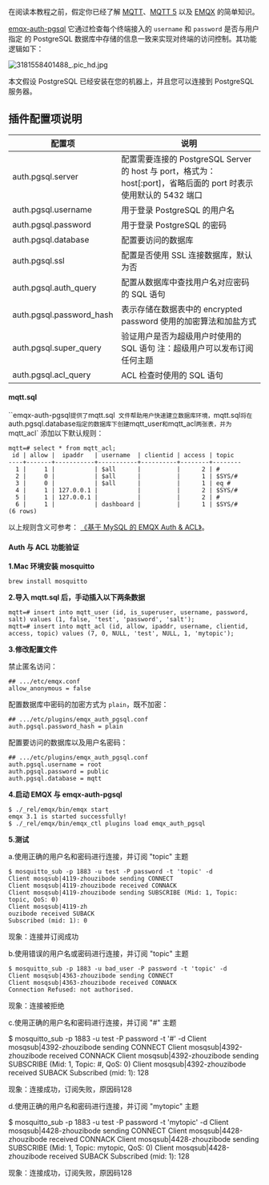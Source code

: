 在阅读本教程之前，假定你已经了解 [MQTT](https://docs.oasis-open.org/mqtt/mqtt/v3.1.1/os/mqtt-v3.1.1-os.html)、[MQTT 5](https://docs.oasis-open.org/mqtt/mqtt/v5.0/os/mqtt-v5.0-os.html) 以及 [EMQX](https://github.com/emqx/emqx) 的简单知识。

[emqx-auth-pgsql](https://github.com/emqx/emqx-auth-pgsql) 它通过检查每个终端接入的 `username` 和 `password` 是否与用户指定 的 PostgreSQL 数据库中存储的信息一致来实现对终端的访问控制。其功能逻辑如下：

![3181558401488_.pic_hd.jpg](https://static.emqx.net/images/28265963fd1af68ad9e4289b31cbccaf.jpg)

本文假设 PostgreSQL 已经安装在您的机器上，并且您可以连接到 PostgreSQL 服务器。

## 插件配置项说明



| 配置项                   | 说明                                                         |
| ------------------------ | ------------------------------------------------------------ |
| auth.pgsql.server        | 配置需要连接的 PostgreSQL Server 的 host 与 port，格式为：host[:port]，省略后面的 port 时表示使用默认的 5432 端口 |
| auth.pgsql.username      | 用于登录 PostgreSQL 的用户名                                 |
| auth.pgsql.password      | 用于登录 PostgreSQL 的密码                                   |
| auth.pgsql.database      | 配置要访问的数据库                                           |
| auth.pgsql.ssl           | 配置是否使用 SSL 连接数据库，默认为否                        |
| auth.pgsql.auth_query    | 配置从数据库中查找用户名对应密码的 SQL 语句                  |
| auth.pgsql.password_hash | 表示存储在数据表中的 encrypted password 使用的加密算法和加盐方式 |
| auth.pgsql.super_query   | 验证用户是否为超级用户时使用的 SQL 语句                                                   注：超级用户可以发布订阅任何主题 |
| auth.pgsql.acl_query     | ACL 检查时使用的 SQL 语句                                    |

#### mqtt.sql

``emqx-auth-pgsql` 提供了 `mqtt.sql` 文件帮助用户快速建立数据库环境，`mqtt.sql` 将在 `auth.pgsql.database` 指定的数据库下创建 `mqtt_user` 和 `mqtt_acl` 两张表，并为 `mqtt_acl` 添加以下默认规则：

```
mqtt=# select * from mqtt_acl;
 id | allow |  ipaddr   | username  | clientid | access | topic  
----+-------+-----------+-----------+----------+--------+--------
  1 |     1 |           | $all      |          |      2 | #
  2 |     0 |           | $all      |          |      1 | $SYS/#
  3 |     0 |           | $all      |          |      1 | eq #
  4 |     1 | 127.0.0.1 |           |          |      2 | $SYS/#
  5 |     1 | 127.0.0.1 |           |          |      2 | #
  6 |     1 |           | dashboard |          |      1 | $SYS/#
(6 rows)
```

以上规则含义可参考： [《基于 MySQL 的 EMQX Auth & ACL》]()。



#### Auth 与 ACL 功能验证

**1.Mac 环境安装 mosquitto**

```
brew install mosquitto
```



**2.导入 mqtt.sql 后，手动插入以下两条数据**

```
mqtt=# insert into mqtt_user (id, is_superuser, username, password, salt) values (1, false, 'test', 'password', 'salt');
mqtt=# insert into mqtt_acl (id, allow, ipaddr, username, clientid, access, topic) values (7, 0, NULL, 'test', NULL, 1, 'mytopic');
```



**3.修改配置文件**

禁止匿名访问：

```
## .../etc/emqx.conf
allow_anonymous = false
```

配置数据库中密码的加密方式为 `plain`，既不加密：

```
## .../etc/plugins/emqx_auth_pgsql.conf
auth.pgsql.password_hash = plain
```

配置要访问的数据库以及用户名密码：

```
## .../etc/plugins/emqx_auth_pgsql.conf
auth.pgsql.username = root
auth.pgsql.password = public
auth.pgsql.database = mqtt
```



**4.启动 EMQX 与 emqx-auth-pgsql**

```
$ ./_rel/emqx/bin/emqx start
emqx 3.1 is started successfully!
$ ./_rel/emqx/bin/emqx_ctl plugins load emqx_auth_pgsql
```



**5.测试**

a.使用正确的用户名和密码进行连接，并订阅 "topic" 主题

```
$ mosquitto_sub -p 1883 -u test -P password -t 'topic' -d
Client mosqsub|4119-zhouzibode sending CONNECT
Client mosqsub|4119-zhouzibode received CONNACK
Client mosqsub|4119-zhouzibode sending SUBSCRIBE (Mid: 1, Topic: topic, QoS: 0)
Client mosqsub|4119-zh
ouzibode received SUBACK
Subscribed (mid: 1): 0
```

现象：连接并订阅成功

b.使用错误的用户名或密码进行连接，并订阅 "topic" 主题

```
$ mosquitto_sub -p 1883 -u bad_user -P password -t 'topic' -d 
Client mosqsub|4363-zhouzibode sending CONNECT
Client mosqsub|4363-zhouzibode received CONNACK
Connection Refused: not authorised.
```

现象：连接被拒绝

c.使用正确的用户名和密码进行连接，并订阅 "#" 主题

$ mosquitto_sub -p 1883 -u test -P password -t '#' -d 
Client mosqsub|4392-zhouzibode sending CONNECT 
Client mosqsub|4392-zhouzibode received CONNACK 
Client mosqsub|4392-zhouzibode sending SUBSCRIBE (Mid: 1, Topic: #, QoS: 0) 
Client mosqsub|4392-zhouzibode received SUBACK 
Subscribed (mid: 1): 128

现象：连接成功，订阅失败，原因码128

d.使用正确的用户名和密码进行连接，并订阅 "mytopic" 主题

$ mosquitto_sub -p 1883 -u test -P password -t 'mytopic' -d 
Client mosqsub|4428-zhouzibode sending CONNECT
Client mosqsub|4428-zhouzibode received CONNACK 
Client mosqsub|4428-zhouzibode sending SUBSCRIBE (Mid: 1, Topic: mytopic, QoS: 0) 
Client mosqsub|4428-zhouzibode received SUBACK 
Subscribed (mid: 1): 128

现象：连接成功，订阅失败，原因码128
